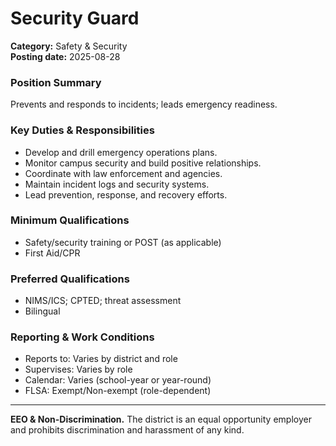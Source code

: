 # Security Guard

**Category:** Safety & Security  
**Posting date:** 2025-08-28

### Position Summary

Prevents and responds to incidents; leads emergency readiness.

### Key Duties & Responsibilities
- Develop and drill emergency operations plans.
- Monitor campus security and build positive relationships.
- Coordinate with law enforcement and agencies.
- Maintain incident logs and security systems.
- Lead prevention, response, and recovery efforts.

### Minimum Qualifications
- Safety/security training or POST (as applicable)
- First Aid/CPR

### Preferred Qualifications
- NIMS/ICS; CPTED; threat assessment
- Bilingual

### Reporting & Work Conditions
- Reports to: Varies by district and role
- Supervises: Varies by role
- Calendar: Varies (school-year or year-round)
- FLSA: Exempt/Non-exempt (role-dependent)

---
**EEO & Non-Discrimination.** The district is an equal opportunity employer and prohibits discrimination and harassment of any kind.
